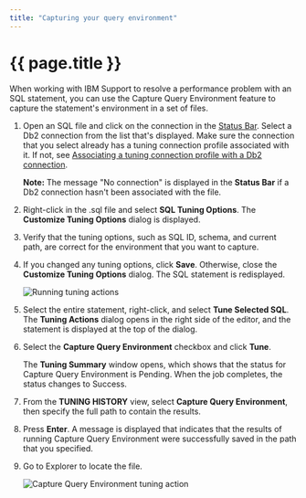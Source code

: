 ```yaml
---
title: "Capturing your query environment"
---
```


# {{ page.title }}

When working with IBM Support to resolve a performance problem with an SQL statement, you can use the Capture Query Environment feature to capture the statement's environment in a set of files. 

1. Open an SQL file and click on the connection in the [Status Bar](https://code.visualstudio.com/docs/getstarted/userinterface). Select a Db2 connection from the list that's displayed. Make sure the connection that you select already has a tuning connection profile associated with it. If not, see [Associating a tuning connection profile with a Db2 connection]({{site.baseurl}}/docs/tuning-sql-queries/setting-up-a-basic-tuning-environment.html#associating-a-tuning-connection-profile-with-a-db2-connection).

   **Note:** The message "No connection" is displayed in the **Status Bar** if a Db2 connection hasn't been associated with the file.

2. Right-click in the .sql file and select **SQL Tuning Options**. The **Customize Tuning Options** dialog is displayed. 

3. Verify that the tuning options, such as SQL ID, schema, and current path, are correct for the environment that you want to capture.

4. If you changed any tuning options, click **Save**.  Otherwise, close the **Customize Tuning Options** dialog. The SQL statement is redisplayed.

    ![Running tuning actions]({{site.baseurl}}/assets/images/tuning-common-actions.gif)

5. Select the entire statement, right-click, and select **Tune Selected SQL**. The **Tuning Actions** dialog opens in the right side of the editor, and the statement is displayed at the top of the dialog.  

6. Select the **Capture Query Environment** checkbox and click **Tune**.

   The **Tuning Summary** window opens, which shows that the status for Capture Query Environment is Pending. When the job completes, the status changes to Success.

7. From the **TUNING HISTORY** view, select **Capture Query Environment**, then specify the full path to contain the results.  

8. Press **Enter**. A message is displayed that indicates that the results of running Capture Query Environment were successfully saved in the path that you specified.

9. Go to Explorer to locate the file.

    ![Capture Query Environment tuning action]({{site.baseurl}}/assets/images/tuning-capture-query-environment.gif)
